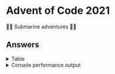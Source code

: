 # Advent of Code 2021

🐙🐠 Submarine adventures 🐳🦑

## Answers

<details>
<summary>Table</summary>
    <table>
        <tr>
            <th></th>
            <th>Part 1</th>
            <th>Part 2</th>
        </tr>
        <tr>
            <td><a href="src/main/java/com/lewisbirks/adventofcode/day/Day1.java">Day 1</a></td>
            <td>1715</td>
            <td>1739</td>
        </tr>
        <tr>
            <td><a href="src/main/java/com/lewisbirks/adventofcode/day/Day2.java">Day 2</a></td>
            <td>1488669</td>
            <td>1176514794</td>
        </tr>
        <tr>
            <td><a href="src/main/java/com/lewisbirks/adventofcode/day/Day3.java">Day 3</a></td>
            <td>3813416</td>
            <td>2990784</td>
        </tr>
        <tr>
            <td><a href="src/main/java/com/lewisbirks/adventofcode/day/Day4.java">Day 4</a></td>
            <td>21607</td>
            <td>19012</td>
        </tr>
        <tr>
            <td><a href="src/main/java/com/lewisbirks/adventofcode/day/Day5.java">Day 5</a></td>
            <td>5169</td>
            <td>22083</td>
        </tr>
        <tr>
            <td><a href="src/main/java/com/lewisbirks/adventofcode/day/Day6.java">Day 6</a></td>
            <td>376194</td>
            <td>1693022481538</td>
        </tr>
        <tr>
            <td><a href="src/main/java/com/lewisbirks/adventofcode/day/Day7.java">Day 7</a></td>
            <td>357353</td>
            <td>104822130</td>
        </tr>
        <tr>
            <td><a href="src/main/java/com/lewisbirks/adventofcode/day/Day8.java">Day 8</a></td>
            <td>355</td>
            <td>983030</td>
        </tr>
        <tr>
            <td><a href="src/main/java/com/lewisbirks/adventofcode/day/Day9.java">Day 9</a></td>
            <td>475</td>
            <td>1092012</td>
        </tr>
        <tr>
            <td><a href="src/main/java/com/lewisbirks/adventofcode/day/Day10.java">Day 10</a></td>
            <td>339477</td>
            <td>3049320156</td>
        </tr>
        <tr>
            <td><a href="src/main/java/com/lewisbirks/adventofcode/day/Day11.java">Day 11</a></td>
            <td>1665</td>
            <td>235</td>
        </tr>
        <tr>
            <td><a href="src/main/java/com/lewisbirks/adventofcode/day/Day12.java">Day 12</a></td>
            <td>4549</td>
            <td>120535</td>
        </tr>
        <tr>
            <td><a href="src/main/java/com/lewisbirks/adventofcode/day/Day13.java">Day 13</a></td>
            <td>735</td>
            <td>UFRZKAUZ</td>
        </tr>
        <tr>
            <td><a href="src/main/java/com/lewisbirks/adventofcode/day/Day14.java">Day 14</a></td>
            <td>2602</td>
            <td>2942885922173</td>
        </tr>
        <tr>
            <td><a href="src/main/java/com/lewisbirks/adventofcode/day/Day15.java">Day 15</a></td>
            <td>673</td>
            <td>2893</td>
        </tr>
        <tr>
            <td><a href="src/main/java/com/lewisbirks/adventofcode/day/Day16.java">Day 16</a></td>
            <td>938</td>
            <td>1495959086337</td>
        </tr>
        <tr>
            <td><a href="src/main/java/com/lewisbirks/adventofcode/day/Day17.java">Day 17</a></td>
            <td>5253</td>
            <td>1770</td>
        </tr>
        <tr>
            <td><a href="src/main/java/com/lewisbirks/adventofcode/day/Day18.java">Day 18</a></td>
            <td>4008</td>
            <td>4667</td>
        </tr>
        <tr>
            <td><a href="src/main/java/com/lewisbirks/adventofcode/day/Day19.java">Day 19</a></td>
            <td>425</td>
            <td>13354</td>
        </tr>
        <tr>
            <td><a href="src/main/java/com/lewisbirks/adventofcode/day/Day20.java">Day 20</a></td>
            <td>5563</td>
            <td>19743</td>
        </tr>
    </table>
</details>
<details>
    <summary>Console performance output</summary>
    <pre>
==========================
Year 2021
==========================
Day 01: Sonar Sweep
	Part 1: 1715 (runs: 1000, avg: 12µs, min: 6µs, max: 1ms, total: 00:00.012)
	Part 2: 1739 (runs: 1000, avg: 10µs, min: 9µs, max: 46µs, total: 00:00.010)
Day 02: Dive!
	Part 1: 1488669 (runs: 1000, avg: 11µs, min: 1µs, max: 1ms, total: 00:00.011)
	Part 2: 1176514794 (runs: 1000, avg: 10µs, min: 1µs, max: 195µs, total: 00:00.010)
Day 03: Binary Diagnostic
	Part 1: 3813416 (runs: 1000, avg: 24µs, min: 16µs, max: 1ms, total: 00:00.024)
	Part 2: 2990784 (runs: 1000, avg: 280µs, min: 197µs, max: 4ms, total: 00:00.280)
Day 04: Giant Squid
	Part 1: 21607 (runs: 1000, avg: 98µs, min: 72µs, max: 4ms, total: 00:00.098)
	Part 2: 19012 (runs: 1000, avg: 376µs, min: 309µs, max: 12ms, total: 00:00.376)
Day 05: Hydrothermal Venture
	Part 1: 5169 (runs: 1000, avg: 1ms, min: 924µs, max: 13ms, total: 00:01.054)
	Part 2: 22083 (runs: 1000, avg: 1ms, min: 1ms, max: 6ms, total: 00:01.287)
Day 06: Lanternfish
	Part 1: 376194 (runs: 1000, avg: 3µs, min: 625ns, max: 155µs, total: 00:00.003)
	Part 2: 1693022481538 (runs: 1000, avg: 2µs, min: 1µs, max: 69µs, total: 00:00.002)
Day 07: Treachery of Whales
	Part 1: 357353 (runs: 1000, avg: 16ms, min: 15ms, max: 24ms, total: 00:16.527)
	Part 2: 104822130 (runs: 1000, avg: 25ms, min: 25ms, max: 32ms, total: 00:25.889)
Day 08: Seven Segment Search
	Part 1: 355 (runs: 1000, avg: 50µs, min: 35µs, max: 1ms, total: 00:00.050)
	Part 2: 983030 (runs: 1000, avg: 659µs, min: 579µs, max: 14ms, total: 00:00.659)
Day 09: Smoke Basin
	Part 1: 475 (runs: 1000, avg: 75µs, min: 50µs, max: 1ms, total: 00:00.075)
	Part 2: 1092012 (runs: 1000, avg: 619µs, min: 571µs, max: 10ms, total: 00:00.619)
Day 10: Syntax Scoring
	Part 1: 339477 (runs: 1000, avg: 104µs, min: 75µs, max: 1ms, total: 00:00.104)
	Part 2: 3049320156 (runs: 1000, avg: 126µs, min: 84µs, max: 1ms, total: 00:00.126)
Day 11: Dumbo Octopus
	Part 1: 1665 (runs: 1000, avg: 64µs, min: 50µs, max: 1ms, total: 00:00.064)
	Part 2: 235 (runs: 1000, avg: 125µs, min: 118µs, max: 168µs, total: 00:00.125)
Day 12: Passage Pathing
	Part 1: 4549 (runs: 1000, avg: 6ms, min: 6ms, max: 21ms, total: 00:06.733)
	Part 2: 120535 (runs: 1000, avg: 194ms, min: 188ms, max: 217ms, total: 03:14.013)
Day 13: Transparent Origami
	Part 1: 735 (runs: 1000, avg: 33µs, min: 23µs, max: 894µs, total: 00:00.033)
	Part 2: 
██    ██  ████████  ██████    ████████  ██    ██    ████    ██    ██  ████████
██    ██  ██        ██    ██        ██  ██  ██    ██    ██  ██    ██        ██
██    ██  ██████    ██    ██      ██    ████      ██    ██  ██    ██      ██  
██    ██  ██        ██████      ██      ██  ██    ████████  ██    ██    ██    
██    ██  ██        ██  ██    ██        ██  ██    ██    ██  ██    ██  ██      
  ████    ██        ██    ██  ████████  ██    ██  ██    ██    ████    ████████
 (runs: 1000, avg: 220µs, min: 178µs, max: 2ms, total: 00:00.220)
Day 14: Extended Polymerization
	Part 1: 2602 (runs: 1000, avg: 140µs, min: 54µs, max: 4ms, total: 00:00.140)
	Part 2: 2942885922173 (runs: 1000, avg: 273µs, min: 228µs, max: 5ms, total: 00:00.273)
Day 15: Chiton
	Part 1: 673 (runs: 1000, avg: 1ms, min: 1ms, max: 9ms, total: 00:01.505)
	Part 2: 2893 (runs: 1000, avg: 46ms, min: 44ms, max: 53ms, total: 00:46.703)
Day 16: Packet Decoder
	Part 1: 938 (runs: 1000, avg: 38µs, min: 26µs, max: 1ms, total: 00:00.038)
	Part 2: 1495959086337 (runs: 1000, avg: 48µs, min: 35µs, max: 917µs, total: 00:00.048)
Day 17: Trick Shot
	Part 1: 5253 (runs: 1000, avg: 215ns, min: 125ns, max: 4µs, total: 00:00.000)
	Part 2: 1770 (runs: 1000, avg: 1ms, min: 1ms, max: 7ms, total: 00:01.193)
Day 18: Snailfish
	Part 1: 4008 (runs: 1000, avg: 1ms, min: 1ms, max: 17ms, total: 00:01.961)
	Part 2: 4667 (runs: 1000, avg: 38ms, min: 37ms, max: 44ms, total: 00:38.455)
Day 19: Beacon Scanner
	Part 1: 425 (runs: 1000, avg: 1.619s, min: 1.583s, max: 1.717s, total: 26:59.134)
	Part 2: 13354 (runs: 1000, avg: 7µs, min: 2µs, max: 181µs, total: 00:00.007)
Day 20: Trench Map
	Part 1: 5563 (runs: 1000, avg: 3ms, min: 3ms, max: 18ms, total: 00:03.120)
	Part 2: 19743 (runs: 1000, avg: 366ms, min: 349ms, max: 423ms, total: 06:06.682)
Day 21: Dirac Dice
	Part 1: 752745 (runs: 1000, avg: 5µs, min: 3µs, max: 68µs, total: 00:00.005)
	Part 2: 309196008717909 (runs: 1000, avg: 9ms, min: 8ms, max: 48ms, total: 00:09.419)
==========================
</pre>
</details>

